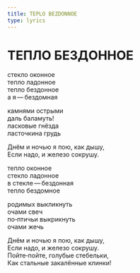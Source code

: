 ```yaml
---
title: TEPLO BEZDONNOE
type: lyrics
---
```


<h1>ТЕПЛО БЕЗДОННОЕ</h1>

<section>

стекло оконное\
тепло ладонное\
тепло бездонное\
а я&thinsp;&mdash;&thinsp;бездомная

камнями острыми\
даль баламуть!\
ласковые гнёзда\
ласточкина грудь

Днём и ночью я пою, как дышу,\
Если надо, и железо сокрушу.

тепло оконное\
стекло ладонное\
в стекле&thinsp;&mdash;&thinsp;бездонная\
тепло бездомное

родимых выкликнуть\
очами свеч\
по&#8208;птичьи выкрикнуть\
очами жечь

Днём и ночью я пою, как дышу,\
Если надо, и железо сокрушу.\
Пойте&#8208;пойте, голубые стебельки,\
Как стальные закалённые клинки!

</section>
